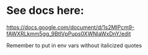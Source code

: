 # See docs here:
https://docs.google.com/document/d/1s2MIPcm9-fAWXRLkmm5gg_9BtlVpPups0XWNlaWxDnY/edit

Remember to put in env vars without italicized quotes